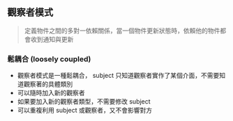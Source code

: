 ## 觀察者模式

> 定義物件之間的多對一依賴關係，當一個物件更新狀態時，依賴他的物件都會收到通知與更新

### 鬆耦合 (loosely coupled)
* 觀察者模式是一種鬆耦合， subject 只知道觀察者實作了某個介面，不需要知道觀察著的具體類別
* 可以隨時加入新的觀察者
* 如果要加入新的觀察者類型，不需要修改 subject
* 可以重複利用 subject 或觀察者，又不會影響對方
